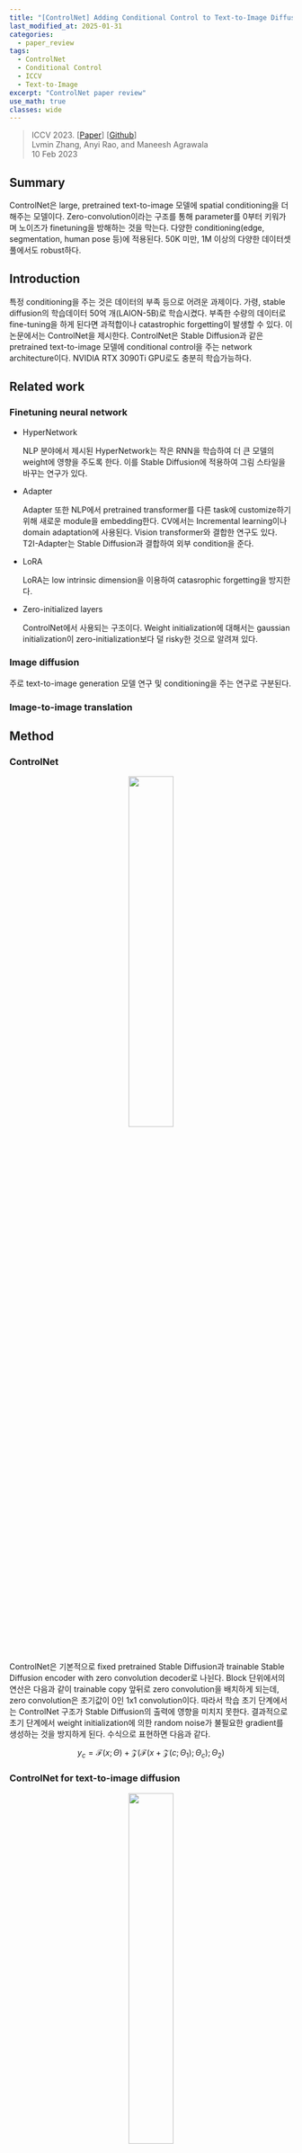 ```yaml
---
title: "[ControlNet] Adding Conditional Control to Text-to-Image Diffusion Models"
last_modified_at: 2025-01-31
categories:
  - paper_review
tags:
  - ControlNet
  - Conditional Control
  - ICCV
  - Text-to-Image
excerpt: "ControlNet paper review"
use_math: true
classes: wide
---
```


> ICCV 2023. [[Paper](https://arxiv.org/abs/2302.05543)] [[Github](https://github.com/lllyasviel/ControlNet)]  
> Lvmin Zhang, Anyi Rao, and Maneesh Agrawala  
> 10 Feb 2023

## Summary

ControlNet은 large, pretrained text-to-image 모델에 spatial conditioning을 더해주는 모델이다. Zero-convolution이라는 구조를 통해 parameter를 0부터 키워가며 노이즈가 finetuning을 방해하는 것을 막는다. 다양한 conditioning(edge, segmentation, human pose 등)에 적용된다. 50K 미만, 1M 이상의 다양한 데이터셋 풀에서도 robust하다.

## Introduction

특정 conditioning을 주는 것은 데이터의 부족 등으로 어려운 과제이다. 가령, stable diffusion의 학습데이터 50억 개(LAION-5B)로 학습시켰다. 부족한 수량의 데이터로 fine-tuning을 하게 된다면 과적합이나 catastrophic forgetting이 발생할 수 있다. 이 논문에서는 ControlNet을 제시한다. ControlNet은 Stable Diffusion과 같은 pretrained text-to-image 모델에 conditional control을 주는 network architecture이다. NVIDIA RTX 3090Ti GPU로도 충분히 학습가능하다.

## Related work
### Finetuning neural network
- HyperNetwork
  
  NLP 분야에서 제시된 HyperNetwork는 작은 RNN을 학습하여 더 큰 모델의 weight에 영향을 주도록 한다. 이를 Stable Diffusion에 적용하여 그림 스타일을 바꾸는 연구가 있다.
  
- Adapter

  Adapter 또한 NLP에서 pretrained transformer를 다른 task에 customize하기 위해 새로운 module을 embedding한다. CV에서는 Incremental learning이나 domain adaptation에 사용된다. Vision transformer와 결합한 연구도 있다. T2I-Adapter는 Stable Diffusion과 결합하여 외부 condition을 준다.

- LoRA
  
  LoRA는 low intrinsic dimension을 이용하여 catasrophic forgetting을 방지한다.

- Zero-initialized layers

  ControlNet에서 사용되는 구조이다. Weight initialization에 대해서는 gaussian initialization이 zero-initialization보다 덜 risky한 것으로 알려져 있다.

### Image diffusion

주로 text-to-image generation 모델 연구 및 conditioning을 주는 연구로 구분된다.

### Image-to-image translation


## Method

### ControlNet

<center>
<img src='{{"assets/images/ControlNet/controlnet1.png" | relative_url}}' width="40%">
<figcaption style="text-align: center;"></figcaption>
</center>

ControlNet은 기본적으로 fixed pretrained Stable Diffusion과 trainable Stable Diffusion encoder with zero convolution decoder로 나뉜다. Block 단위에서의 연산은 다음과 같이 trainable copy 앞뒤로 zero convolution을 배치하게 되는데, zero convolution은 초기값이 0인 1x1 convolution이다. 따라서 학습 초기 단계에서는 ControlNet 구조가 Stable Diffusion의 출력에 영향을 미치지 못한다. 결과적으로 초기 단계에서 weight initialization에 의한 random noise가 불필요한 gradient를 생성하는 것을 방지하게 된다. 수식으로 표현하면 다음과 같다.

$$
y_c = \mathcal{F}(x; \Theta) + \mathcal{Z}\big(\mathcal{F}(x + \mathcal{Z}(c; \Theta_1); \Theta_c); \Theta_2\big)
$$

### ControlNet for text-to-image diffusion

<center>
<img src='{{"assets/images/ControlNet/controlnet2.png" | relative_url}}' width="40%">
<figcaption style="text-align: center;"></figcaption>
</center>

Stable Diffusion은 encoder, decoder 각각 12개의 block을 가지고 있고, middle block 1개를 포함하면 총 25개의 block으로 구성된다. 구체적으로 encoder, decoder에서의 8개 block은 up/down-sampling을 위한 block이다. Middle block과 encoder, decoder의 나머지 block들은 main block으로 각각 4개의 resnet layer와 2개의 ViT로 구성되어 있다. 각 ViT는 여러 개의 cross-attention과 self-attention 구조로 되어 있다. Text prompt는 CLIP text encoder로 처리되며, positional encoding으로 timestep이 함께 입력으로 들어간다.

ControlNet은 계산 측면에서도 효율적인데, 원래 Stable Diffusion과 비교하면 NVIDIA A100 PCIE 40GB 환경에서 23%의 GPU memory 감소 및 학습 iteration 당 34%의 시간 감소가 있었다.

그리고 Stable Diffusion가 사용했던 pre-processing 형식을 맞추기 위해 512x512 image-space condition $c_i$를 간단한 convolution network에 통과시켜 64x64 feature-space condition vector $c_f$로 맞추어준다. 참고로 이 network도 full model과 같이 학습된다.

### Training

Network는 $z_t$에 더해진 noise를 학습한다. 학습 과정에서 $c_t$의 50%를 빈 string으로 학습하는데 이는 edge, pose, depth와 같은 conditioning의 semantics를 더 잘 이해하도록 한다. 

<details>
<summary>[GPT]왜 $c_t$ 일부를 막는것이 semantic 학습에 도움이 되는지?</summary>
<div markdown="1">

### **ControlNet에서 Text Prompt $c_t$의 절반을 가리고 학습하는 이유**
---
### ✅ **1. 문제 정의**
ControlNet은 기존의 Stable Diffusion과 다르게, **Edge, Pose, Depth 등의 추가 조건(Conditioning Input)을 이용하여 이미지 생성을 컨트롤**하는 모델이다.  

하지만, 만약 ControlNet이 **조건(Conditioning Input)에 너무 의존하면**, 모델이 **텍스트 프롬프트($c_t$)를 제대로 해석하지 못하고, 단순히 주어진 조건(예: 엣지 맵)만을 따라가는 현상**이 발생할 수 있다.  

👉 이를 해결하기 위해 **ControlNet 학습 시 텍스트 프롬프트의 일부를 마스킹(masking)하여, 모델이 조건(condition)만으로도 의미(semantics)를 추론하도록 유도**하는 방법을 사용한다.

---

### ✅ **2. 학습 과정에서 절반의 텍스트 프롬프트 $c_t$를 가리는 이유**
ControlNet 논문에서는 학습 과정에서 **텍스트 프롬프트 $c_t$의 절반을 랜덤하게 제거**하여 학습하는 기법을 사용한다.  
이렇게 하면, 모델은 **텍스트 프롬프트 없이도, 주어진 조건(condition)에서 의미(semantics)를 추론하는 능력**을 갖게 된다.

이러한 방식이 어떻게 작용하는지 수학적 원리와 예제를 통해 설명하겠다.

---

### ✅ **3. 수학적 원리**
#### **(1) 일반적인 Stable Diffusion의 Latent Space에서의 Sampling**
Stable Diffusion은 아래와 같은 **노이즈 제거 모델 $\epsilon_\theta$**을 학습한다.

$$
x_{t-1} = x_t - \epsilon_\theta(x_t, c_t)
$$

- $x_t$ : 현재 시점의 Latent Variable (노이즈가 추가된 이미지)
- $c_t$ : 텍스트 프롬프트
- $\epsilon_\theta(x_t, c_t)$ : 모델이 예측한 노이즈

즉, 모델은 텍스트 프롬프트 $c_t$를 기반으로 $x_t$에서 **올바른 노이즈를 제거**하여, 원하는 이미지로 변환해야 한다.

---

#### **(2) ControlNet에서의 Conditional Control**
ControlNet에서는 단순한 텍스트 프롬프트 $c_t$ 뿐만 아니라, **추가적인 조건(condition) $c_{cond}$ (예: 엣지 맵, 포즈, 심도 정보 등)**을 함께 활용한다.

즉, 노이즈 제거 과정이 아래와 같이 확장된다.

$$
x_{t-1} = x_t - \epsilon_\theta(x_t, c_t, c_{cond})
$$

여기서 $c_{cond}$가 **Edge, Pose, Depth 등의 조건 입력**에 해당한다.

---

#### **(3) 텍스트 프롬프트의 절반을 제거하는 효과**
모델이 학습할 때, 텍스트 프롬프트 $c_t$의 절반을 제거하면:

1. **텍스트 없이도 조건 $c_{cond}$ 만으로 의미를 이해하도록 유도**  
   $$
   x_{t-1} = x_t - \epsilon_\theta(x_t, \emptyset, c_{cond})
   $$
   → 이 경우, 모델은 $c_{cond}$ (Edge, Pose, Depth) 만으로도 올바른 출력을 생성해야 한다.

2. **조건 $c_{cond}$ 의 의미(semantics)를 더욱 깊게 학습**  
   - 만약 텍스트가 항상 존재했다면, 모델이 텍스트에 의존하여 생성할 수 있다.
   - 그러나 텍스트가 없는 경우, 모델은 **Edge, Pose, Depth만을 보고 해당 이미지가 어떤 의미인지 유추해야 함**.
   - 즉, 모델이 단순히 **엣지 검출을 따라가는 것이 아니라, 엣지의 의미(예: 얼굴 윤곽 vs 배경 윤곽)를 더 잘 구별할 수 있도록 학습됨**.

3. **텍스트 + 조건을 함께 활용하는 능력 증가**  
   $$
   x_{t-1} = x_t - \epsilon_\theta(x_t, c_t, c_{cond})
   $$
   - 이제 모델이 텍스트와 조건을 함께 사용할 때도, 단순히 텍스트에만 의존하지 않고, **조건을 더 깊게 활용하면서 최적의 결과를 생성**할 수 있음.

---

### ✅ **4. 예제: 왜 이런 학습 방식이 효과적인가?**
#### **(1) 엣지 검출 (Canny Edge) 예제**
- 만약 ControlNet이 텍스트 프롬프트를 항상 참고하면:
  - **"a cat sitting on a table"**이라는 프롬프트를 보고, 고양이의 윤곽이 어딘지 신경 쓰지 않고 이미지를 생성.
  - 엣지 정보가 변형되었을 때 올바르게 대응하지 못할 가능성이 높음.

- 하지만 **학습 과정에서 텍스트 프롬프트의 일부가 제거되면**:
  - 모델은 단순히 "고양이"라는 단어를 보고 생성하는 것이 아니라, **엣지만 보고 이것이 고양이인지, 배경인지, 다른 사물인지 스스로 이해하는 능력을 학습**.
  - 즉, 모델이 **엣지의 의미를 더 깊게 학습**하게 됨.

---

#### **(2) 포즈 추정 (Pose Estimation) 예제**
- 만약 ControlNet이 텍스트 프롬프트에 의존하면:
  - **"a dancing person"**이라는 프롬프트를 보고 포즈를 무시하고 춤을 추는 사람을 생성하려 할 수도 있음.
  - 하지만 **학습 과정에서 텍스트가 가려지면**, 모델은 포즈만 보고 "이 포즈가 춤을 추는 사람인지, 아니면 서 있는 사람인지" 이해해야 함.

👉 **결과적으로, 포즈의 의미(semantics)를 더 정확하게 파악하게 됨**.

---

### ✅ **5. 결론**
👉 **ControlNet이 텍스트 프롬프트 $c_t$의 절반을 가리고 학습하면, 모델이 Edge, Pose, Depth 등의 조건을 더욱 깊이 이해할 수 있다.**  

👉 **이러한 방식 덕분에, 모델이 단순히 텍스트에 의존하지 않고, 각 조건의 의미를 스스로 파악할 수 있도록 유도할 수 있다.**  

👉 **결과적으로, ControlNet이 더 일반화된 조건 기반 이미지 생성을 수행할 수 있도록 학습됨.** 🚀
</div>
</details>

$$
\mathcal{L} = \mathbb{E}_{x_0, t, c_t, c_f, \epsilon \sim \mathcal{N}(0, 1)} \left[ \left\| \epsilon - \epsilon_\theta(z_t, t, c_t, c_f) \right\|_2^2 \right]
$$

<center>
<img src='{{"assets/images/ControlNet/controlnet3.png" | relative_url}}' width="40%">
<figcaption style="text-align: center;"></figcaption>
</center>

추가적으로 확인되는 현상은 zero convolution의 특성(초기 학습에는 큰 gradient를 만들어 내지 못함) 때문에 어느 순간 비약적인 변화를 보여준다고 하는데(10K steps 부근)이를 sudden convergence phenomenon으로 명명한다.

### Inference

<center>
<img src='{{"assets/images/ControlNet/controlnet4.png" | relative_url}}' width="40%">
<figcaption style="text-align: center;"></figcaption>
</center>

$$
\epsilon_{\text{prd}} = \epsilon_{\text{uc}} + \beta_{\text{cfg}} (\epsilon_{\text{c}} - \epsilon_{\text{uc}})
$$

Stable Diffusion에서는 높은 quality의 이미지를 뽑아내기 위해 CFG(classifier free guidance)를 사용한다. Unconditional output과 conditional output을 weighted sum하는 것인데 높은 $\beta_{\text{cfg}}$에 대해서는 텍스트의 세부 사항을 정확히 반영한다.
ControlNet에서는 conditioning image를 $\epsilon_{\text{uc}}, \epsilon_{\text{c}}$ 모두 혹은 $\epsilon_{\text{c}}$에만 더해줄 수 있다. 극단적으로 prompt가 주어지지 않았다고 가정했을 때, 둘 모두에 더했을 때 CFG guidance의 효과사 상쇄된다(그림 b, 이 부분은 정확히 이해가 되지 않는데, $\epsilon_{\text{uc}}=\epsilon_{\text{c}}$가 되어 $\beta_{\text{cfg}}$가 더 이상 무의미하기 때문이라 판단함). $\epsilon_{\text{c}}$에만 더하게 되면 conditional image의 guidance가 해상도 별로 나뉘어지지 않고 conditioning image의 영향이 지배적이어서 텍스쳐가 무너진 것을 확인할 수 있다(그림 c).
ControlNet에서는 conditioning image를 Stable Diffusion에 더해줄 때, block의 size에 따라 다른 weight를 곱한 뒤 더해준다. 구체적으로는 $w_i=64/h_i$ 의 형태로, block의 size가 작을 수록(middle block에 가까울수록) 큰 weight를 곱해주게 된다. 해상도가 낮아짐에 따라 정보의 손실로 control signal이 강하지 않으면 conditional image가 제대로 반영되지 않을 것이다. 해상도가 높아진 경우, 텍스쳐 및 세부 정보를 위해 conditional image의 신호를 적게 주입하게 된다.

<details>
<summary >[GPT]좀 더 자세히</summary>
<div markdown="1">
# 📌 **Classifier-Free Guidance (CFG) 개요**
Stable Diffusion 및 ControlNet에서 **Classifier-Free Guidance (CFG)**는 주어진 조건(예: 텍스트 프롬프트, 컨트롤 맵)의 영향을 조절하는 핵심 기법이다.

## **1. Stable Diffusion (LDM)에서의 CFG**
Stable Diffusion에서는 **CFG를 활용하여 조건을 강화하고 이미지 품질을 향상**시킨다.

### **1.1 CFG 수식**
Stable Diffusion에서 노이즈 예측 모델 $ \epsilon_{\theta} $ 는 두 가지 방식으로 샘플링된다.

1. **무조건부 샘플링 (Unconditional, $ \epsilon_{\theta}(\mathbf{x}_t) $ )**  
   - 조건 없이 샘플링된 결과  
2. **조건부 샘플링 (Conditional, $ \epsilon_{\theta}(\mathbf{x}_t, c) $ )**  
   - 텍스트 프롬프트 등의 조건을 포함한 결과  

이 두 결과를 CFG 스케일 $ w $ 에 따라 다음과 같이 결합한다:

$$
\hat{\epsilon}_t = \epsilon_{\theta}(\mathbf{x}_t) + w \cdot (\epsilon_{\theta}(\mathbf{x}_t, c) - \epsilon_{\theta}(\mathbf{x}_t))
$$

여기서:
- $ \hat{\epsilon}_t $ : 최종적으로 적용된 노이즈 예측 값
- $ \mathbf{x}_t $ : 확산 과정 중의 샘플
- $ w $ : CFG 스케일 (보통 1~10 범위, 값이 클수록 조건을 강하게 반영)

### **1.2 예제**
#### **(1) CFG = 1 (일반적인 설정)**
일반적인 샘플링 방식이며, 조건을 약간 반영하지만 완전히 따르지는 않는다.

#### **(2) CFG = 0 (무조건부 샘플링)**
조건을 무시하고 랜덤한 샘플을 생성한다.

#### **(3) CFG = 10 (강한 조건부 샘플링)**
텍스트 프롬프트나 컨트롤 신호를 강하게 반영하지만, 과도한 CFG 값은 아티팩트(이상 현상)를 초래할 수 있다.

---

## **2. ControlNet에서 CFG Resolution Weighting**
ControlNet은 특정 조건(예: 포즈, 엣지 맵, 깊이 맵 등)을 활용하여 Stable Diffusion의 출력을 제어한다. 그러나 **저해상도의 컨트롤 신호는 충분한 정보를 제공하지 못하는 문제**가 있다.

### **2.1 해상도에 따른 문제**
- **저해상도 입력 (Low-resolution Condition)**  
  - 컨트롤 신호가 단순해지고, 이미지의 구조를 정확히 반영하기 어렵다.
  - 예: $ 64 \times 64 $ 포즈 맵 → 세부 구조 손실 발생
- **고해상도 입력 (High-resolution Condition)**  
  - 세부 정보는 증가하지만, 제어 신호가 너무 강하면 모델의 표현력이 제한될 수 있다.

따라서 **해상도에 따라 CFG 강도를 조절하는 기법**이 필요하다.

### **2.2 CFG Resolution Weighting 수식**
ControlNet에서는 해상도에 따라 CFG 가중치를 동적으로 조정한다.

$$
w_{\text{eff}} = f(\text{resolution}) \cdot w
$$

여기서:
- $ w_{\text{eff}} $ : 해상도에 따라 조정된 CFG 스케일
- $ f(\text{resolution}) $ : 해상도에 따른 가중치 함수

일반적으로 $ f(\text{resolution}) $ 은 다음과 같이 설정될 수 있다:

$$
f(\text{resolution}) = 1 + \alpha \cdot \log_2 \left( \frac{\text{resolution}}{256} \right)
$$

여기서:
- $ \alpha $ : 해상도 증가에 따른 조정 계수 (예: $ 0.5 $)
- $ \text{resolution} $ : ControlNet 입력의 해상도 (예: $ 512 $ 또는 $ 1024 $)

### **2.3 예제**
#### **(1) 저해상도 입력 (256×256)**
- $ f(256) = 1 + 0.5 \cdot \log_2(1) = 1.0 $
- $ w_{\text{eff}} = 1.0 \cdot w $ (변화 없음)

#### **(2) 고해상도 입력 (1024×1024)**
- $ f(1024) = 1 + 0.5 \cdot \log_2(4) = 2.0 $
- $ w_{\text{eff}} = 2.0 \cdot w $ (강한 제어 적용)

이를 통해 **고해상도에서는 CFG 강도를 더욱 증가시켜 세부 구조를 유지하도록 한다**.

---

## ✅ **결론: ControlNet에서 CFG Resolution Weighting의 역할**
- ControlNet의 성능을 향상시키기 위한 장치로 볼 수 있다.
- 기존 Stable Diffusion 모델에서도 CFG를 사용하지만, ControlNet에서는 이를 **해상도에 따라 조정하여 더 정밀한 제어가 가능하도록 확장**하였다.
- 이 기법 덕분에 **낮은 해상도에서도 컨트롤 신호를 효과적으로 반영하면서, 고해상도에서는 디테일을 유지**할 수 있다.
</div>
</details>

<center>
<img src='{{"assets/images/ControlNet/controlnet5.png" | relative_url}}' width="40%">
<figcaption style="text-align: center;"></figcaption>
</center>

만약 두 가지 이상의 conditioning이 들어가는 경우, ControlNet의 output을 더하여 Stable Diffusion에 전달하게 된다.

## Experiments

<center>
<img src='{{"assets/images/ControlNet/controlnet6.png" | relative_url}}' width="80%">
<figcaption style="text-align: center;">Prompt 없이 다양한 condition을 입력으로 주었을 때의 output</figcaption>
</center>


<center>
<img src='{{"assets/images/ControlNet/controlnet7.png" | relative_url}}' width="80%">
<figcaption style="text-align: center;">Zero-convolution에 대한 ablation study</figcaption>
</center>


<center>
<img src='{{"assets/images/ControlNet/controlnet8.png" | relative_url}}' width="40%">
<figcaption style="text-align: center;">위에서부터 순서대로 데이터셋 크기에 따른 결과, 애매한 conditioning에 따른 다양한 해석, ControlNet의 transfer inference</figcaption>
</center>